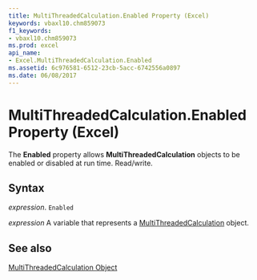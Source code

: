 ```yaml
---
title: MultiThreadedCalculation.Enabled Property (Excel)
keywords: vbaxl10.chm859073
f1_keywords:
- vbaxl10.chm859073
ms.prod: excel
api_name:
- Excel.MultiThreadedCalculation.Enabled
ms.assetid: 6c976581-6512-23cb-5acc-6742556a0897
ms.date: 06/08/2017
---
```



# MultiThreadedCalculation.Enabled Property (Excel)

The  **Enabled** property allows **MultiThreadedCalculation** objects to be enabled or disabled at run time. Read/write.


## Syntax

 _expression_. `Enabled`

 _expression_ A variable that represents a [MultiThreadedCalculation](./Excel.MultiThreadedCalculation.md) object.


## See also


[MultiThreadedCalculation Object](Excel.MultiThreadedCalculation.md)

